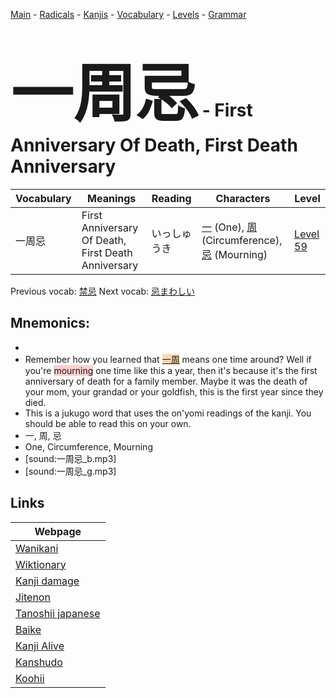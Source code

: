 <style> bigfont {font-size: 100px}</style>
[Main](../README.md) -
[Radicals](../radicals.md) -
[Kanjis](../kanjis.md) -
[Vocabulary](../vocabulary.md) -
[Levels](../levels.md) -
[Grammar](../grammar.md)
# <bigfont> 一周忌</bigfont> - First Anniversary Of Death, First Death Anniversary 

| Vocabulary | Meanings | Reading | Characters | Level |
| --- | --- | --- | --- | --- |
| 一周忌 | First Anniversary Of Death, First Death Anniversary | いっしゅうき |  [一](../kanjis/一.md) (One), [周](../kanjis/周.md) (Circumference), [忌](../kanjis/忌.md) (Mourning) | [Level 59](../levels/wk_level59.md) |

Previous vocab: [禁忌](禁忌.md) Next vocab: [忌まわしい](忌まわしい.md) 

## Mnemonics:

* 
* Remember how you learned that <span style="background-color:#fed8b1"> [一周](https://jisho.org/search/一周)</span> means one time around? Well if you're <span style="background-color:#ffcccb"> mourning</span> one time like this a year, then it's because it's the first anniversary of death for a family member. Maybe it was the death of your mom, your grandad or your goldfish, this is the first year since they died. 
* This is a jukugo word that uses the on'yomi readings of the kanji. You should be able to read this on your own.
* 一, 周, 忌
* One, Circumference, Mourning
* [sound:一周忌_b.mp3]
* [sound:一周忌_g.mp3]


## Links 

| Webpage |
| --- |
| [Wanikani          ](https://www.wanikani.com/kanji/一周忌) |
| [Wiktionary        ](https://en.wiktionary.org/wiki/一周忌) |
| [Kanji damage      ](http://www.kanjidamage.com/kanji/search?utf8=✓&q=一周忌) |
| [Jitenon           ](https://jitenon.com/kanji/一周忌) |
| [Tanoshii japanese ](https://www.tanoshiijapanese.com/dictionary/kanji.cfm?k=一周忌) |
| [Baike             ](https://baike.baidu.com/item/一周忌) |
| [Kanji Alive       ](https://app.kanjialive.com/一周忌) |
| [Kanshudo          ](https://www.kanshudo.com/searchmn?q=一周忌) |
| [Koohii            ](https://kanji.koohii.com/study/kanji/一周忌) |
